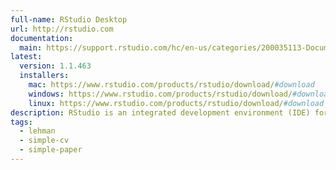 ```yaml
---
full-name: RStudio Desktop
url: http://rstudio.com
documentation:
  main: https://support.rstudio.com/hc/en-us/categories/200035113-Documentation
latest:
  version: 1.1.463
  installers: 
    mac: https://www.rstudio.com/products/rstudio/download/#download
    windows: https://www.rstudio.com/products/rstudio/download/#download
    linux: https://www.rstudio.com/products/rstudio/download/#download
description: RStudio is an integrated development environment (IDE) for R.
tags:
  - lehman
  - simple-cv
  - simple-paper
---
```

